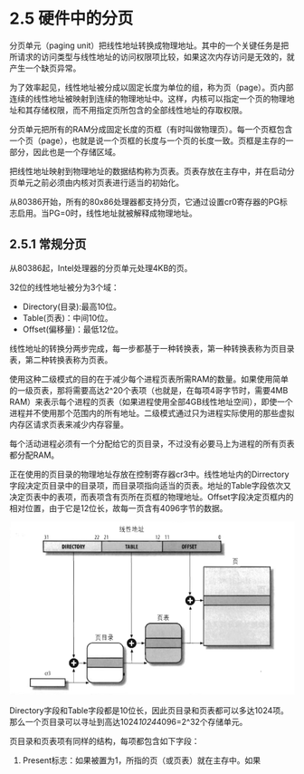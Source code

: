 # 2.5 硬件中的分页

分页单元（paging unit）把线性地址转换成物理地址。其中的一个关键任务是把所请求的访问类型与线性地址的访问权限项比较，如果这次内存访问是无效的，就产生一个缺页异常。

为了效率起见，线性地址被分成以固定长度为单位的组，称为页（page）。页内部连续的线性地址被映射到连续的物理地址中。这样，内核可以指定一个页的物理地址和其存储权限，而不用指定页所包含的全部线性地址的存取权限。

分页单元把所有的RAM分成固定长度的页框（有时叫做物理页）。每一个页框包含一个页（page），也就是说一个页框的长度与一个页的长度一致。页框是主存的一部分，因此也是一个存储区域。

把线性地址映射到物理地址的数据结构称为页表。页表存放在主存中，并在启动分页单元之前必须由内核对页表进行适当的初始化。

从80386开始，所有的80x86处理器都支持分页，它通过设置cr0寄存器的PG标志启用。当PG=0时，线性地址就被解释成物理地址。

## 2.5.1 常规分页

从80386起，Intel处理器的分页单元处理4KB的页。

32位的线性地址被分为3个域：

- Directory(目录):最高10位。
- Table(页表)：中间10位。
- Offset(偏移量)：最低12位。

线性地址的转换分两步完成，每一步都基于一种转换表，第一种转换表称为页目录表，第二种转换表称为页表。

使用这种二级模式的目的在于减少每个进程页表所需RAM的数量。如果使用简单的一级页表，那将需要高达2^20个表项（也就是，在每项4哥字节时，需要4MB RAM）来表示每个进程的页表（如果进程使用全部4GB线性地址空间），即使一个进程并不使用那个范围内的所有地址。二级模式通过只为进程实际使用的那些虚拟内存区请求页表来减少内存容量。

每个活动进程必须有一个分配给它的页目录，不过没有必要马上为进程的所有页表都分配RAM。

正在使用的页目录的物理地址存放在控制寄存器cr3中。线性地址内的Dirrectory字段决定页目录中的目录项，而目录项指向适当的页表。地址的Table字段依次又决定页表中的表项，而表项含有页所在页框的物理地址。Offset字段决定页框内的相对位置，由于它是12位长，故每一页含有4096字节的数据。

![80x86处理器的分页](images/80x86处理器的分页.png)

Directory字段和Table字段都是10位长，因此页目录和页表都可以多达1024项。那么一个页目录可以寻址到高达1024*1024*4096=2^32个存储单元。

页目录和页表项有同样的结构，每项都包含如下字段：

1. Present标志：如果被置为1，所指的页（或页表）就在主存中。如果